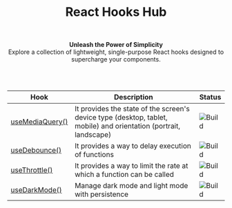 <h1 align="center">React Hooks Hub</h1>
<br />

<p align="center">
    <strong align="center">
    Unleash the Power of Simplicity 
    </strong>
    <br/>
    Explore a collection of lightweight, single-purpose React hooks designed to supercharge your components.
</p>

<br/>
<br/>

| Hook | Description | Status |
|----|---|---|
| [useMediaQuery()](https://github.com/Keized/react-hooks-hub/blob/main/packages/use-media-query/README.md)  | It provides the state of the screen's device type (desktop, tablet, mobile) and orientation (portrait, landscape) | ![Build](https://img.shields.io/github/actions/workflow/status/Keized/react-hooks-hub/use-media-query.yml?style=for-the-badge) |
| [useDebounce()](https://github.com/Keized/react-hooks-hub/blob/main/packages/use-debounce/README.md)  | It provides a way to delay execution of functions | ![Build](https://img.shields.io/github/actions/workflow/status/Keized/react-hooks-hub/use-debounce.yml?style=for-the-badge) |
| [useThrottle()](https://github.com/Keized/react-hooks-hub/blob/main/packages/use-throttle/README.md)  | It provides a way to limit the rate at which a function can be called | ![Build](https://img.shields.io/github/actions/workflow/status/Keized/react-hooks-hub/use-throttle.yml?style=for-the-badge) |
| [useDarkMode()](https://github.com/Keized/react-hooks-hub/blob/main/packages/use-dark-mode/README.md)  | Manage dark mode and light mode with persistence | ![Build](https://img.shields.io/github/actions/workflow/status/Keized/react-hooks-hub/use-dark-mode.yml?style=for-the-badge) |